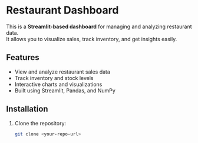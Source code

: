 # Restaurant Dashboard

This is a **Streamlit-based dashboard** for managing and analyzing restaurant data.  
It allows you to visualize sales, track inventory, and get insights easily.

## Features
- View and analyze restaurant sales data
- Track inventory and stock levels
- Interactive charts and visualizations
- Built using Streamlit, Pandas, and NumPy

## Installation
1. Clone the repository:
   ```bash
   git clone <your-repo-url>
